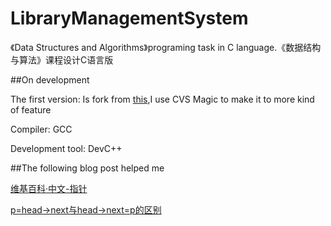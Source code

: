 # LibraryManagementSystem
《Data Structures and Algorithms》programing task in C language.《数据结构与算法》课程设计C语言版

##On development

The first version: Is fork from [this](https://github.com/Kelvin65535/LibrarySystem),I use CVS Magic to make it to more kind of feature

Compiler: GCC

Development tool: DevC++


##The following blog post helped me

[维基百科·中文-指针](https://zh.wikipedia.org/wiki/%E6%8C%87%E6%A8%99_(%E9%9B%BB%E8%85%A6%E7%A7%91%E5%AD%B8))

[p=head->next与head->next=p的区别](http://blog.csdn.net/skychaofan/article/details/46815007)

